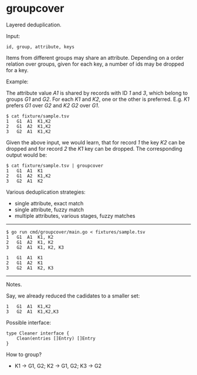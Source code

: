 groupcover
==========

Layered deduplication.

Input:

```
id, group, attribute, keys
```

Items from different groups may share an attribute. Depending on a order
relation over groups, given for each key, a number of ids may be dropped for a
key.

Example:

The attribute value *A1* is shared by records with ID *1* and *3*, which belong to
groups *G1* and *G2*. For each *K1* and *K2*, one or the other is preferred.
E.g. *K1* prefers *G1* over *G2* and *K2* *G2* over *G1*.

```
$ cat fixture/sample.tsv
1   G1  A1  K1,K2
2   G1  A2  K1,K2
3   G2  A1  K1,K2
```

Given the above input, we would learn, that for record *1* the key *K2* can be
dropped and for record *2* the *K1* key can be dropped. The corresponding output would be:

```
$ cat fixture/sample.tsv | groupcover
1   G1  A1  K1
2   G1  A2  K1,K2
3   G2  A1  K2
```

Various deduplication strategies:

* single attribute, exact match
* single attribute, fuzzy match
* multiple attributes, various stages, fuzzy matches

----

```
$ go run cmd/groupcover/main.go < fixtures/sample.tsv
1   G1  A1  K1, K2
2   G1  A2  K1, K2
3   G2  A1  K1, K2, K3

1   G1  A1  K1
2   G1  A2  K1
3   G2  A1  K2, K3
```

----

Notes.

Say, we already reduced the cadidates to a smaller set:

```
1   G1  A1  K1,K2
3   G2  A1  K1,K2,K3
```

Possible interface:

    type Cleaner interface {
        Clean(entries []Entry) []Entry
    }

How to group?

* K1 -> G1, G2; K2 -> G1, G2; K3 -> G2
